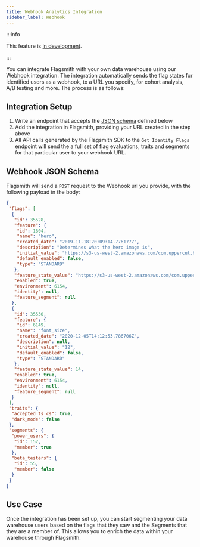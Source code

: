 ```yaml
---
title: Webhook Analytics Integration
sidebar_label: Webhook
---
```


:::info

This feature is [in development](https://github.com/Flagsmith/flagsmith/pull/393).

:::

You can integrate Flagsmith with your own data warehouse using our Webhook integration. The integration automatically
sends the flag states for identified users as a webhook, to a URL you specify, for cohort analysis, A/B testing and
more. The process is as follows:

## Integration Setup

1. Write an endpoint that accepts the [JSON schema](#webhook-json-schema) defined below
2. Add the integration in Flagsmith, providing your URL created in the step above
3. All API calls generated by the Flagsmith SDK to the `Get Identity Flags` endpoint will send the a full set of flag
   evaluations, traits and segments for that particular user to your webhook URL.

## Webhook JSON Schema

Flagsmith will send a `POST` request to the Webhook url you provide, with the following payload in the body:

```json
{
 "flags": [
  {
   "id": 35528,
   "feature": {
    "id": 1804,
    "name": "hero",
    "created_date": "2019-11-18T20:09:14.776177Z",
    "description": "Determines what the hero image is",
    "initial_value": "https://s3-us-west-2.amazonaws.com/com.uppercut.hero-images/assets/0466/comps/466_03314.jpg",
    "default_enabled": false,
    "type": "STANDARD"
   },
   "feature_state_value": "https://s3-us-west-2.amazonaws.com/com.uppercut.hero-images/assets/0466/comps/466_03314.jpg",
   "enabled": true,
   "environment": 6154,
   "identity": null,
   "feature_segment": null
  },
  {
   "id": 35530,
   "feature": {
    "id": 6149,
    "name": "font_size",
    "created_date": "2020-12-05T14:12:53.786706Z",
    "description": null,
    "initial_value": "12",
    "default_enabled": false,
    "type": "STANDARD"
   },
   "feature_state_value": 14,
   "enabled": true,
   "environment": 6154,
   "identity": null,
   "feature_segment": null
  }
 ],
 "traits": {
  "accepted_ts_cs": true,
  "dark_mode": false
 },
 "segments": {
  "power_users": {
   "id": 152,
   "member": true
  },
  "beta_testers": {
   "id": 55,
   "member": false
  }
 }
}
```

## Use Case

Once the integration has been set up, you can start segmenting your data warehouse users based on the flags that they
saw and the Segments that they are a member of. This allows you to enrich the data within your warehouse through
Flagsmith.
